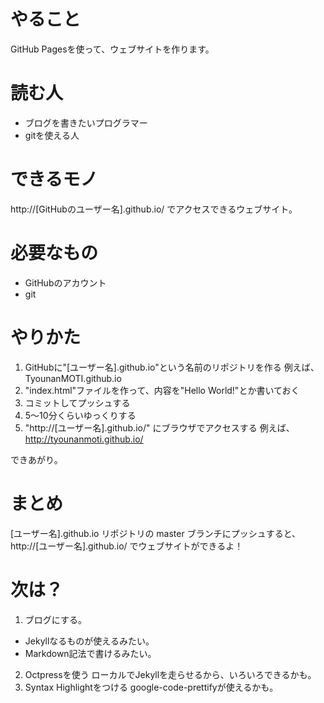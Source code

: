 # やること
GitHub Pagesを使って、ウェブサイトを作ります。

# 読む人
- ブログを書きたいプログラマー
- gitを使える人

# できるモノ
http://[GitHubのユーザー名].github.io/ でアクセスできるウェブサイト。

# 必要なもの
- GitHubのアカウント
- git

# やりかた
1. GitHubに"[ユーザー名].github.io"という名前のリポジトリを作る
例えば、TyounanMOTI.github.io
2. "index.html"ファイルを作って、内容を"Hello World!"とか書いておく
3. コミットしてプッシュする
5. 5〜10分くらいゆっくりする
6. "http://[ユーザー名].github.io/" にブラウザでアクセスする
例えば、http://tyounanmoti.github.io/

できあがり。

# まとめ
[ユーザー名].github.io リポジトリの master ブランチにプッシュすると、http://[ユーザー名].github.io/ でウェブサイトができるよ！

# 次は？
1. ブログにする。
- Jekyllなるものが使えるみたい。
- Markdown記法で書けるみたい。
2. Octpressを使う
ローカルでJekyllを走らせるから、いろいろできるかも。
3. Syntax Highlightをつける
google-code-prettifyが使えるかも。
